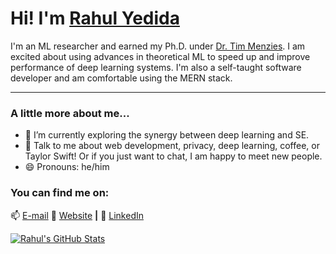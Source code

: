 <h1> Hi! I'm <a href="http://ryedida.me" target="_blank">Rahul Yedida</a></h1>

I'm an ML researcher and earned my Ph.D. under [Dr. Tim Menzies](http://timm.fyi/). I am excited about using advances in theoretical ML to speed up and improve performance of deep learning systems. I'm also a self-taught software developer and am comfortable using the MERN stack.

---
### A little more about me... 

- 🔭 I’m currently exploring the synergy between deep learning and SE.
- 💬 Talk to me about web development, privacy, deep learning, coffee, or Taylor Swift! Or if you just want to chat, I am happy to meet new people. 
- 😄 Pronouns: he/him

### You can find me on:
📫 [E-mail](mailto:hello@ryedida.me?subject=[GitHub]%20Hello!)
🏡 [Website][website] **|** 
👔 [LinkedIn][linkedin]

[website]: http://ryedida.me
[twitter]: https://twitter.com/yrahul3910
[linkedin]: https://www.linkedin.com/in/rahul-yedida/


[![Rahul's GitHub Stats](https://github-readme-stats.anuraghazra1.vercel.app/api?username=yrahul3910&show_icons=true&title_color=fff&icon_color=F2BDFF&text_color=9f9f9f&bg_color=151515)](https://github-readme-stats.vercel.app/api?username=yrahul3910)

